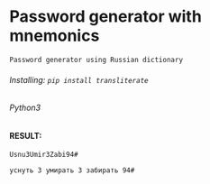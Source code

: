 # Password generator with mnemonics
`
Password generator using Russian dictionary
`

###### Installing: `pip install transliterate`
###### Python3

#### RESULT:
`Usnu3Umir3Zabi94#`

`уснуть 3 умирать 3 забирать 94#`

